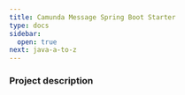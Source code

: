 ```yaml
---
title: Camunda Message Spring Boot Starter
type: docs
sidebar:
  open: true
next: java-a-to-z
---
```


### Project description
